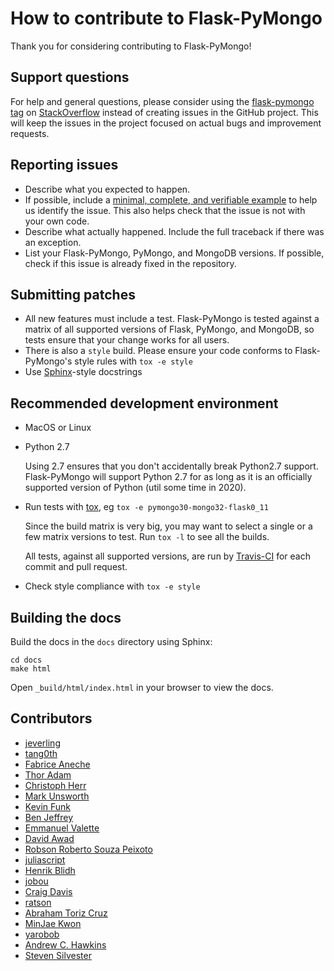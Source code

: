 # How to contribute to Flask-PyMongo

Thank you for considering contributing to Flask-PyMongo!


## Support questions

For help and general questions, please consider using the [flask-pymongo
tag](https://stackoverflow.com/questions/tagged/flask-pymongo) on
[StackOverflow](https://stackoverflow.com/) instead of creating issues in
the GitHub project. This will keep the issues in the project focused on
actual bugs and improvement requests.


## Reporting issues

- Describe what you expected to happen.
- If possible, include a [minimal, complete, and verifiable
  example](https://stackoverflow.com/help/mcve) to help us identify the issue.
  This also helps check that the issue is not with your own code.
- Describe what actually happened. Include the full traceback if there was an
  exception.
- List your Flask-PyMongo, PyMongo, and MongoDB versions. If possible, check if
  this issue is already fixed in the repository.


## Submitting patches

- All new features must include a test. Flask-PyMongo is tested against a
  matrix of all supported versions of Flask, PyMongo, and MongoDB, so tests
  ensure that your change works for all users.
- There is also a `style` build. Please ensure your code conforms to
  Flask-PyMongo's style rules with `tox -e style`
- Use [Sphinx](http://www.sphinx-doc.org/en/master/)-style docstrings


## Recommended development environment

- MacOS or Linux
- Python 2.7

    Using 2.7 ensures that you don't accidentally break Python2.7 support.
    Flask-PyMongo will support Python 2.7 for as long as it is an officially
    supported version of Python (util some time in 2020).

- Run tests with [tox](https://tox.readthedocs.io/en/latest/), eg `tox -e
  pymongo30-mongo32-flask0_11`

    Since the build matrix is very big, you may want to select a single
    or a few matrix versions to test. Run `tox -l` to see all the builds.

    All tests, against all supported versions, are run by
    [Travis-CI](https://travis-ci.org/dcrosta/flask-pymongo) for each commit
    and pull request.

- Check style compliance with `tox -e style`


## Building the docs

Build the docs in the `docs` directory using Sphinx:

    cd docs
    make html

Open `_build/html/index.html` in your browser to view the docs.

## Contributors

- [jeverling](https://github.com/jeverling)
- [tang0th](https://github.com/tang0th)
- [Fabrice Aneche](https://github.com/akhenakh)
- [Thor Adam](https://github.com/thoradam)
- [Christoph Herr](https://github.com/jarus)
- [Mark Unsworth](https://github.com/markunsworth)
- [Kevin Funk](https://github.com/k-funk)
- [Ben Jeffrey](https://github.com/jeffbr13)
- [Emmanuel Valette](https://github.com/karec)
- [David Awad](https://github.com/DavidAwad)
- [Robson Roberto Souza Peixoto](https://github.com/robsonpeixoto)
- [juliascript](https://github.com/juliascript)
- [Henrik Blidh](https://github.com/hbldh)
- [jobou](https://github.com/jbouzekri)
- [Craig Davis](https://github.com/blade2005)
- [ratson](https://github.com/ratson)
- [Abraham Toriz Cruz](https://github.com/categulario)
- [MinJae Kwon](https://github.com/mingrammer)
- [yarobob](https://github.com/yarobob)
- [Andrew C. Hawkins](https://github.com/achawkins)
- [Steven Silvester](https://github.com/blink1073)